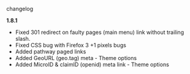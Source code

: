 changelog


**1.8.1**
  * Fixed 301 redirect on faulty pages (main menu) link without trailing slash.
  * Fixed CSS bug with Firefox 3 +1 pixels bugs
  * Added pathway paged links
  * Added GeoURL (geo.tag) meta - Theme options
  * Added MicroID & claimID (openid) meta link - Theme options